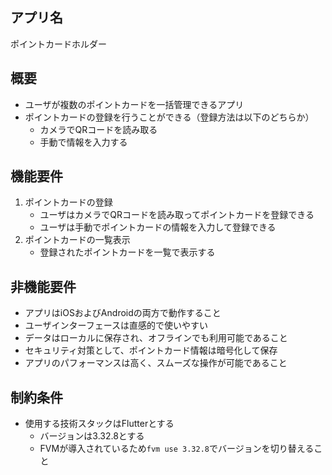## アプリ名
ポイントカードホルダー

## 概要
- ユーザが複数のポイントカードを一括管理できるアプリ
- ポイントカードの登録を行うことができる（登録方法は以下のどちらか）
  - カメラでQRコードを読み取る
  - 手動で情報を入力する

## 機能要件
1. ポイントカードの登録
    - ユーザはカメラでQRコードを読み取ってポイントカードを登録できる
    - ユーザは手動でポイントカードの情報を入力して登録できる
2. ポイントカードの一覧表示
    - 登録されたポイントカードを一覧で表示する

## 非機能要件
- アプリはiOSおよびAndroidの両方で動作すること
- ユーザインターフェースは直感的で使いやすい
- データはローカルに保存され、オフラインでも利用可能であること
- セキュリティ対策として、ポイントカード情報は暗号化して保存
- アプリのパフォーマンスは高く、スムーズな操作が可能であること

## 制約条件
- 使用する技術スタックはFlutterとする
  - バージョンは3.32.8とする
  - FVMが導入されているため`fvm use 3.32.8`でバージョンを切り替えること
